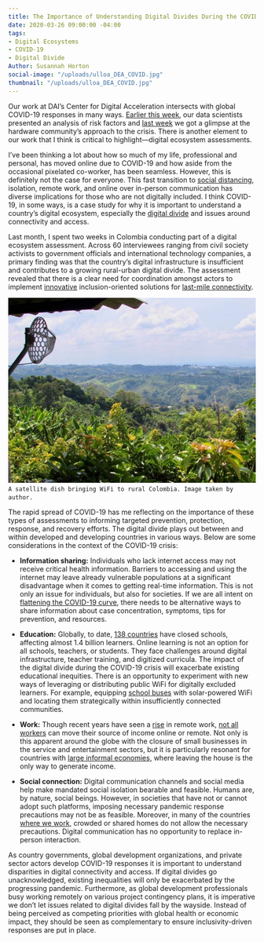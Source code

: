 ```yaml
---
title: The Importance of Understanding Digital Divides During the COVID-19 Response
date: 2020-03-26 09:00:00 -04:00
tags:
- Digital Ecosystems
- COVID-19
- Digital Divide
Author: Susannah Horton
social-image: "/uploads/ulloa_DEA_COVID.jpg"
thumbnail: "/uploads/ulloa_DEA_COVID.jpg"
---
```


Our work at DAI’s Center for Digital Acceleration intersects with global COVID-19 responses in many ways. [Earlier this week](https://dai-global-digital.com/covid-19-data-analysis-part-1-demography-behavior-and-environment.html), our data scientists presented an analysis of risk factors and [last week](https://dai-global-digital.com/COVID-looking-for-the-helpers-in-the-hardware-community.html) we got a glimpse at the hardware community’s approach to the crisis. There is another element to our work that I think is critical to highlight—digital ecosystem assessments.

<!--more-->

I’ve been thinking a lot about how so much of my life, professional and personal, has moved online due to COVID-19 and how aside from the occasional pixelated co-worker, has been seamless. However, this is definitely not the case for everyone. This fast transition to [social distancing](https://www.cdc.gov/coronavirus/2019-ncov/php/risk-assessment.html), isolation, remote work, and online over in-person communication has diverse implications for those who are not digitally included. I think COVID-19, in some ways, is a case study for why it is important to understand a country’s digital ecosystem, especially the [digital divide](https://stats.oecd.org/glossary/detail.asp?ID=4719) and issues around connectivity and access.

Last month, I spent two weeks in Colombia conducting part of a digital ecosystem assessment. Across 60 interviewees ranging from civil society activists to government officials and international technology companies, a primary finding was that the country’s digital infrastructure is insufficient and contributes to a growing rural-urban digital divide. The assessment revealed that there is a clear need for coordination amongst actors to implement [innovative](https://www.worldbank.org/en/news/press-release/2019/01/24/with-innovative-business-models-we-can-make-internet-for-all-a-reality) inclusion-oriented solutions for [last-mile connectivity](https://www.worldbank.org/en/news/infographic/2016/01/13/how-networks-are-built).

![ulloa_DEA_COVID.jpg](/uploads/ulloa_DEA_COVID.jpg)`A satellite dish bringing WiFi to rural Colombia. Image taken by author.`

The rapid spread of COVID-19 has me reflecting on the importance of these types of assessments to informing targeted prevention, protection, response, and recovery efforts. The digital divide plays out between and within developed and developing countries in various ways. Below are some considerations in the context of the COVID-19 crisis:

* **Information sharing:** Individuals who lack internet access may not receive critical health information. Barriers to accessing and using the internet may leave already vulnerable populations at a significant disadvantage when it comes to getting real-time information. This is not only an issue for individuals, but also for societies. If we are all intent on [flattening the COVID-19 curve](https://www.washingtonpost.com/graphics/2020/world/corona-simulator/?utm_campaign=wp_main&utm_medium=social&utm_source=instagram), there needs to be alternative ways to share information about case concentration, symptoms, tips for prevention, and resources.

* **Education:** Globally, to date, [138 countries](https://en.unesco.org/themes/education-emergencies/coronavirus-school-closures) have closed schools, affecting almost 1.4 billion learners. Online learning is not an option for all schools, teachers, or students. They face challenges around digital infrastructure, teacher training, and digitized curricula. The impact of the digital divide during the COVID-19 crisis will exacerbate existing educational inequities. There is an opportunity to experiment with new ways of leveraging or distributing public WiFi for digitally excluded learners. For example, equipping [school buses](https://www.brookings.edu/blog/techtank/2020/03/17/what-the-coronavirus-reveals-about-the-digital-divide-between-schools-and-communities/) with solar-powered WiFi and locating them strategically within insufficiently connected communities.

* **Work:** Though recent years have seen a [rise](https://www.flexjobs.com/blog/post/remote-work-statistics/) in remote work, [not all workers](https://www.pewresearch.org/fact-tank/2020/03/20/before-the-coronavirus-telework-was-an-optional-benefit-mostly-for-the-affluent-few/) can move their source of income online or remote. Not only is this apparent around the globe with the closure of small businesses in the service and entertainment sectors, but it is particularly resonant for countries with [large informal economies,](https://www.npr.org/sections/goatsandsoda/2020/03/21/818894991/african-countries-respond-quickly-to-spread-of-covid-19) where leaving the house is the only way to generate income.

* **Social connection:** Digital communication channels and social media help make mandated social isolation bearable and feasible. Humans are, by nature, social beings. However, in societies that have not or cannot adopt such platforms, imposing necessary pandemic response precautions may not be as feasible. Moreover, in many of the countries [where we work](https://www.dai.com/extras/maps/index.html), crowded or shared homes do not allow the necessary precautions. Digital communication has no opportunity to replace in-person interaction.

As country governments, global development organizations, and private sector actors develop COVID-19 responses it is important to understand disparities in digital connectivity and access. If digital divides go unacknowledged, existing inequalities will only be exacerbated by the progressing pandemic. Furthermore, as global development professionals busy working remotely on various project contingency plans, it is imperative we don’t let issues related to digital divides fall by the wayside. Instead of being perceived as competing priorities with global health or economic impact, they should be seen as complementary to ensure inclusivity-driven responses are put in place.